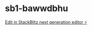 # sb1-bawwdbhu

[Edit in StackBlitz next generation editor ⚡️](https://stackblitz.com/~/github.com/supertick/sb1-bawwdbhu)